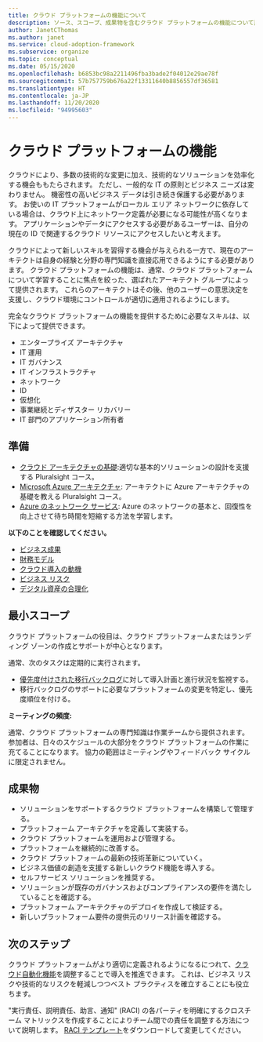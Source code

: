 ```yaml
---
title: クラウド プラットフォームの機能について
description: ソース、スコープ、成果物を含むクラウド プラットフォームの機能について説明します。
author: JanetCThomas
ms.author: janet
ms.service: cloud-adoption-framework
ms.subservice: organize
ms.topic: conceptual
ms.date: 05/15/2020
ms.openlocfilehash: b6853bc98a2211496fba3bade2f04012e29ae78f
ms.sourcegitcommit: 57b757759b676a22f13311640b8856557df36581
ms.translationtype: HT
ms.contentlocale: ja-JP
ms.lasthandoff: 11/20/2020
ms.locfileid: "94995603"
---
```

# <a name="cloud-platform-functions"></a>クラウド プラットフォームの機能

クラウドにより、多数の技術的な変更に加え、技術的なソリューションを効率化する機会ももたらされます。 ただし、一般的な IT の原則とビジネス ニーズは変わりません。 機密性の高いビジネス データは引き続き保護する必要があります。 お使いの IT プラットフォームがローカル エリア ネットワークに依存している場合は、クラウド上にネットワーク定義が必要になる可能性が高くなります。 アプリケーションやデータにアクセスする必要があるユーザーは、自分の現在の ID で関連するクラウド リソースにアクセスしたいと考えます。

クラウドによって新しいスキルを習得する機会が与えられる一方で、現在のアーキテクトは自身の経験と分野の専門知識を直接応用できるようにする必要があります。 クラウド プラットフォームの機能は、通常、クラウド プラットフォームについて学習することに焦点を絞った、選ばれたアーキテクト グループによって提供されます。 これらのアーキテクトはその後、他のユーザーの意思決定を支援し、クラウド環境にコントロールが適切に適用されるようにします。

完全なクラウド プラットフォームの機能を提供するために必要なスキルは、以下によって提供できます。

- エンタープライズ アーキテクチャ
- IT 運用
- IT ガバナンス
- IT インフラストラクチャ
- ネットワーク
- ID
- 仮想化
- 事業継続とディザスター リカバリー
- IT 部門のアプリケーション所有者

## <a name="preparation"></a>準備

- [クラウド アーキテクチャの基礎](https://www.pluralsight.com/courses/cloud-architecture-foundations):適切な基本的ソリューションの設計を支援する Pluralsight コース。
- [Microsoft Azure アーキテクチャ](https://www.pluralsight.com/courses/cloud-architecture-foundations): アーキテクトに Azure アーキテクチャの基礎を教える Pluralsight コース。
- [Azure のネットワーク サービス](/learn/modules/intro-to-azure-networking): Azure のネットワークの基本と、回復性を向上させて待ち時間を短縮する方法を学習します。

**以下のことを確認してください。**

- [ビジネス成果](../strategy/business-outcomes/index.md)
- [財務モデル](../strategy/financial-models.md)
- [クラウド導入の動機](../strategy/motivations.md)
- [ビジネス リスク](../govern/policy-compliance/risk-tolerance.md)
- [デジタル資産の合理化](../digital-estate/index.md)

## <a name="minimum-scope"></a>最小スコープ

クラウド プラットフォームの役目は、クラウド プラットフォームまたはランディング ゾーンの作成とサポートが中心となります。

通常、次のタスクは定期的に実行されます。

- [優先度付けされた移行バックログ](../migrate/migration-considerations/assess/release-iteration-backlog.md)に対して導入計画と進行状況を監視する。
- 移行バックログのサポートに必要なプラットフォームの変更を特定し、優先度順位を付ける。

**ミーティングの頻度:**

通常、クラウド プラットフォームの専門知識は作業チームから提供されます。 参加者は、日々のスケジュールの大部分をクラウド プラットフォームの作業に充てることになります。 協力の範囲はミーティングやフィードバック サイクルに限定されません。

## <a name="deliverables"></a>成果物

- ソリューションをサポートするクラウド プラットフォームを構築して管理する。
- プラットフォーム アーキテクチャを定義して実装する。
- クラウド プラットフォームを運用および管理する。
- プラットフォームを継続的に改善する。
- クラウド プラットフォームの最新の技術革新についていく。
- ビジネス価値の創造を支援する新しいクラウド機能を導入する。
- セルフサービス ソリューションを推奨する。
- ソリューションが既存のガバナンスおよびコンプライアンスの要件を満たしていることを確認する。
- プラットフォーム アーキテクチャのデプロイを作成して検証する。
- 新しいプラットフォーム要件の提供元のリリース計画を確認する。

## <a name="next-steps"></a>次のステップ

クラウド プラットフォームがより適切に定義されるようになるにつれて、[クラウド自動化機能](./cloud-automation.md)を調整することで導入を推進できます。 これは、ビジネス リスクや技術的なリスクを軽減しつつベスト プラクティスを確立することにも役立ちます。

"実行責任、説明責任、助言、通知" (RACI) の各パーティを明確にするクロスチーム マトリックスを作成することによりチーム間での責任を調整する方法について説明します。 [RACI テンプレート](https://raw.githubusercontent.com/microsoft/CloudAdoptionFramework/master/organize/raci-template.xlsx)をダウンロードして変更してください。
